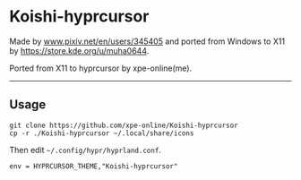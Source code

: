 # Koishi-hyprcursor

Made by www.pixiv.net/en/users/345405 and ported from Windows to X11 by https://store.kde.org/u/muha0644. 

Ported from X11 to hyprcursor by xpe-online(me).

---

## Usage
```
git clone https://github.com/xpe-online/Koishi-hyprcursor
cp -r ./Koishi-hyprcursor ~/.local/share/icons
```
Then edit `~/.config/hypr/hyprland.conf`.

```
env = HYPRCURSOR_THEME,"Koishi-hyprcursor"
```
